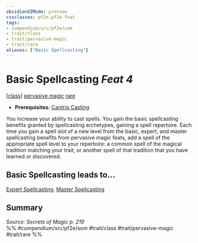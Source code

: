 ```yaml
---
obsidianUIMode: preview
cssclasses: pf2e,pf2e-feat
tags:
- compendium/src/pf2e/som
- trait/class
- trait/pervasive-magic
- trait/rare
aliases: ["Basic Spellcasting"]
---
```

# Basic Spellcasting  *Feat 4*  
[[class]](rules/traits/class-som.md "Any Class Class Trait")  [pervasive magic](rules/traits/pervasive-magic-som.md "Pervasive Magic General Trait")  [rare](rules/traits/rare.md "Rare Rarity Trait")  

- **Prerequisites**: [Cantrip Casting](compendium/feats/cantrip-casting-som.md)

You increase your ability to cast spells. You gain the basic spellcasting benefits granted by spellcasting archetypes, gaining a spell repertoire. Each time you gain a spell slot of a new level from the basic, expert, and master spellcasting benefits from pervasive magic feats, add a spell of the appropriate spell level to your repertoire: a common spell of the magical tradition matching your trait, or another spell of that tradition that you have learned or discovered.

## Basic Spellcasting leads to...

[Expert Spellcasting](compendium/feats/expert-spellcasting-som.md), [Master Spellcasting](compendium/feats/master-spellcasting-som.md)

## Summary

*Source: Secrets of Magic p. 219*  
%% #compendium/src/pf2e/som #trait/class #trait/pervasive-magic #trait/rare %%